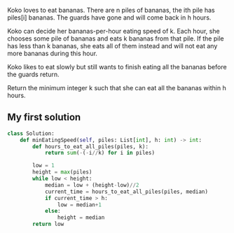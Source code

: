 Koko loves to eat bananas. There are n piles of bananas, the ith pile has piles[i] bananas. The guards have gone and will come back in h hours.

Koko can decide her bananas-per-hour eating speed of k. Each hour, she chooses some pile of bananas and eats k bananas from that pile. If the pile has less than k bananas, she eats all of them instead and will not eat any more bananas during this hour.

Koko likes to eat slowly but still wants to finish eating all the bananas before the guards return.

Return the minimum integer k such that she can eat all the bananas within h hours.

## My first solution
```Python
class Solution:
    def minEatingSpeed(self, piles: List[int], h: int) -> int:
        def hours_to_eat_all_piles(piles, k):
            return sum(-(-i//k) for i in piles)

        low = 1
        height = max(piles)
        while low < height:
            median = low + (height-low)//2
            current_time = hours_to_eat_all_piles(piles, median)
            if current_time > h:
                low = median+1
            else:
                height = median
        return low
```
